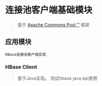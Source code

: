# 连接池客户端基础模块

> 基于 [Apache Commons Pool ™](http://commons.apache.org/proper/commons-pool/) 框架

## 应用模块

`KBase连接池客户端实现`


### HBase Client

> 基于Java实现。
> 测试hbase java api使用